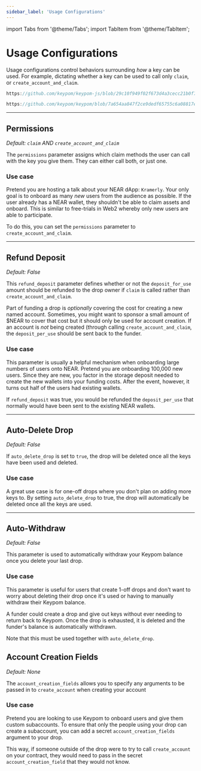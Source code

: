 ```yaml
---
sidebar_label: 'Usage Configurations'
---
```

import Tabs from '@theme/Tabs';
import TabItem from '@theme/TabItem';

# Usage Configurations
Usage configurations control behaviors surrounding *how* a key can be used. For example, dictating whether a key can be used to call only `claim`, or `create_account_and_claim`.  

<Tabs>
<TabItem value="KPJS" label="🔑 Keypom SDK">

```ts reference
https://github.com/keypom/keypom-js/blob/29c10f949f02f673d4a3cecc21b0f74bca600075/src/lib/types/drops.ts#L117-L154
```

</TabItem>
<TabItem value="KP" label="📚 Protocol">

```rust reference
https://github.com/keypom/keypom/blob/7a654aa847f2ce9dedf65755c6a08817eece4666/contract/src/models/drop_model.rs#L142-L154
```

</TabItem>
</Tabs>

---

## Permissions
*Default: `claim` AND `create_account_and_claim`*  

The `permissions` parameter assigns which claim methods the user can call with the key you give them. They can either call both, or just one. 

### Use case
Pretend you are hosting a talk about your NEAR dApp: `Kramerly`. Your only goal is to onboard as many *new* users from the audience as possible. If the user already has a NEAR wallet, they shouldn't be able to claim assets and onboard. This is similar to free-trials in Web2 whereby only new users are able to participate.

To do this, you can set the `permissions` parameter to `create_account_and_claim`.

---

## Refund Deposit
*Default: False*  

This `refund_deposit` parameter defines whether or not the `deposit_for_use` amount should be refunded to the drop owner if `claim` is called rather than `create_account_and_claim`.

Part of funding a drop is *optionally* covering the cost for creating a new named account. Sometimes, you might want to sponsor a small amount of $NEAR to cover that cost but it should only be used for account creation. If an account is *not* being created (through calling `create_account_and_claim`, the `deposit_per_use` should be sent back to the funder.

### Use case
This parameter is usually a helpful mechanism when onboarding large numbers of users onto NEAR. Pretend you are onboarding 100,000 new users. Since they are new, you factor in the storage deposit needed to create the new wallets into your funding costs. After the event, however, it turns out half of the users had existing wallets.  

If `refund_deposit` was true, you would be refunded the `deposit_per_use` that normally would have been sent to the existing NEAR wallets.  

---

## Auto-Delete Drop 
*Default: False*  

If `auto_delete_drop` is set to `true`, the drop will be deleted once all the keys have been used and deleted.

### Use case
A great use case is for one-off drops where you don't plan on adding more keys to. By setting `auto_delete_drop` to true, the drop will automatically be deleted once all the keys are used.   

---

## Auto-Withdraw
*Default: False*  

This parameter is used to automatically withdraw your Keypom balance once you delete your last drop.

### Use case
This parameter is useful for users that create 1-off drops and don't want to worry about deleting their drop once it's used or having to manually withdraw their Keypom balance.  

A funder could create a drop and give out keys without ever needing to return back to Keypom. Once the drop is exhausted, it is deleted and the funder's balance is automatically withdrawn. 

Note that this must be used together with `auto_delete_drop`.

## Account Creation Fields
*Default: None*

The `account_creation_fields` allows you to specify any arguments to be passed in to `create_account` when creating your account

### Use case
Pretend you are looking to use Keypom to onboard users and give them custom subaccounts. To ensure that only the people  using your drop can create a subaccount, you can add a secret `account_creation_fields` argument to your drop.

This way, if someone outside of the drop were to try to call `create_account` on your contract, they would need to pass in the secret `account_creation_field` that they would not know.   